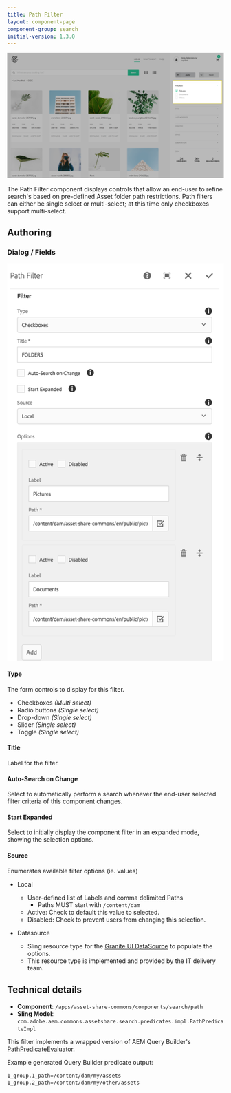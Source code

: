 ```yaml
---
title: Path Filter
layout: component-page
component-group: search
initial-version: 1.3.0
---
```


![Path filter component](./images/main.png)

The Path Filter component displays controls that allow an end-user to refine search's based on pre-defined Asset folder path restrictions.
Path filters can either be single select or multi-select; at this time only checkboxes support multi-select.

## Authoring

### Dialog / Fields
 
 ![Property filter dialog](./images/dialog.png)
 
#### Type
 
 The form controls to display for this filter.
 
  * Checkboxes _(Multi select)_
  * Radio buttons _(Single select)_
  * Drop-down _(Single select)_
  * Slider _(Single select)_
  * Toggle _(Single select)_

#### Title
 
Label for the filter.
 
#### Auto-Search on Change     

Select to automatically perform a search whenever the end-user selected filter criteria of this component changes.

#### Start Expanded        

Select to initially display the component filter in an expanded mode, showing the selection options.
    
#### Source

Enumerates available filter options (ie. values)

  * Local
    * User-defined list of Labels and comma delimited Paths
        * Paths MUST start with `/content/dam`
    * Active: Check to default this value to selected.
    * Disabled: Check to prevent users from changing this selection.          
  
  * Datasource
    * Sling resource type for the [Granite UI DataSource](https://docs.adobe.com/docs/en/aem/6-3/develop/ref/granite-ui/api/jcr_root/libs/granite/ui/docs/server/datasource.html) to populate the options.
    * This resource type is implemented and provided by the IT delivery team.
        
## Technical details

* **Component**: `/apps/asset-share-commons/components/search/path`
* **Sling Model**: `com.adobe.aem.commons.assetshare.search.predicates.impl.PathPredicateImpl`

This filter implements a wrapped version of AEM Query Builder's [PathPredicateEvaluator](https://docs.adobe.com/docs/en/aem/6-3/develop/ref/javadoc/com/day/cq/search/eval/PathPredicateEvaluator.html). 

Example generated Query Builder predicate output: 

```
1_group.1_path=/content/dam/my/assets
1_group.2_path=/content/dam/my/other/assets
```      


